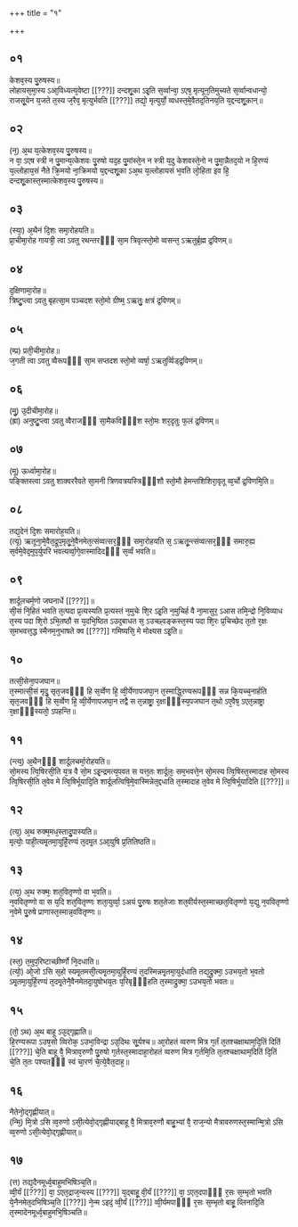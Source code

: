 +++
title = "१"

+++
## ०१
केशव᳘स्य पु᳘रुषस्य॥  
लोहायस᳘मा᳘स्य ऽआ᳘विध्यत्य᳘वेष्टा [[???]] दन्दशू᳘का ऽइ᳘ति स᳘र्व्वान्वा᳘ ऽएष᳘ मृत्यून᳘तिमुच्यते स᳘र्व्वान्वधान्यो᳘ राजसू᳘येन य᳘जते त᳘स्य ज᳘रैव᳘ मृत्युर्भवति [[???]] तद्यो᳘ मृत्युर्यो᳘ व्वधस्त᳘मे᳘वैतद᳘तिनय᳘ति य᳘द्दन्दशू᳘कान्॥  
## ०२
(न᳘) अ᳘थ य᳘त्केशव᳘स्य पु᳘रुषस्य॥  
न वा᳘ ऽएष स्त्री न पु᳘मान्य᳘त्केशवः पु᳘रुषो यद᳘ह पु᳘मांस्ते᳘न न स्त्री य᳘दु केशवस्ते᳘नो न पु᳘मा᳘न्नैतद᳘यो न हि᳘रण्यं य᳘ल्लोहाय᳘सं नैते क्रि᳘मयो ना᳘क्रिमयो य᳘द्दन्दशू᳘का ऽअ᳘थ य᳘ल्लोहायसं भ᳘वति लो᳘हिता इव हि᳘ दन्दशू᳘कास्त᳘स्मात्केशव᳘स्य पु᳘रुषस्य॥  
## ०३
(स्या᳘) अ᳘थैनं दि᳘शः समा᳘रोहयति॥  
प्रा᳘चीमा᳘रोह गायत्री᳘ त्वा ऽवतु रथन्तरᳫँ᳭ सा᳘म त्रिवृत्स्तो᳘मो व्वसन्त᳘ ऽऋतुर्ब्र᳘ह्म द्र᳘विणम्॥  
## ०४
द᳘क्षिणामा᳘रोह॥  
त्रिष्टु᳘प्त्वा ऽवतु बृहत्सा᳘म पञ्चदश स्तो᳘मो ग्रीष्म᳘ ऽऋतुः᳘ क्षत्रं द्र᳘विणम्॥  
## ०५
(म्प्र) प्रती᳘चीमा᳘रोह॥  
ज᳘गती त्वा ऽवतु व्वैरूपᳫँ᳭ सा᳘म सप्तदश स्तो᳘मो व्वर्षा᳘ ऽऋतुर्व्विड्द्र᳘विणम्॥  
## ०६
(मु᳘) उ᳘दीचीमा᳘रोह॥  
(ह्रा) अनुष्टु᳘प्त्वा ऽवतु व्वैराजᳫँ᳭ सा᳘मैकविᳫँ᳭श स्तो᳘मः शर᳘दृतुः फ᳘लं द्र᳘विणम्॥  
## ०७
(मू) ऊर्ध्वामा᳘रोह॥  
पङ्क्तिस्त्वा ऽवतु शाक्वररैवते सा᳘मनी त्रिणवत्रयस्त्रिᳫँ᳭शौ स्तो᳘मौ हेमन्तशिशिरा᳘वृतू व्व᳘र्चो द्र᳘विणमि᳘ति॥  
## ०८
तद्य᳘देनं दि᳘शः समारोह᳘यति॥  
(त्यृ) ऋतूना᳘मे᳘वैत᳘द्रूप᳘मृतू᳘ने᳘वैनमेत᳘त्संव्वत्सर᳘ᳫँ᳘ समा᳘रोहयति स᳘ ऽऋतू᳘न्त्संव्वत्सर᳘ᳫँ᳘ समारु᳘ह्य स᳘र्वमे᳘वेद᳘मुप᳘र्युपरि भवत्यर्व्वा᳘गे᳘वास्मादिदᳫँ᳭ स᳘र्व्वं भवति॥  
## ०९
शार्दूलचर्म᳘णो जघनार्धे [[???]]॥  
सी᳘सं नि᳘हितं भवति त᳘त्पदा प्र᳘त्यस्यति प्र᳘त्यस्तं न᳘मुचेः शि᳘र ऽइ᳘ति न᳘मुचिर्ह वै ना᳘मासुर᳘ ऽआस तमि᳘न्द्रो नि᳘विव्याध त᳘स्य पदा शि᳘रो ऽभि᳘तष्ठौ स य᳘दभि᳘ष्ठित ऽउद᳘बाधत स᳘ ऽउच्छ्वङ्कस्त᳘स्य पदा शि᳘रः प्र᳘चिच्छेद त᳘तो र᳘क्षः स᳘मभवत्त᳘द्ध स्मैनम᳘नुभाषते क्व [[???]] गमिष्यसि᳘ मे मोक्ष्यस ऽइ᳘ति॥  
## १०
तत्सी᳘सेना᳘पजघान॥  
त᳘स्मात्सी᳘सं मृदु᳘ सृत᳘जवᳫँ᳭ हि स᳘र्व्वेण हि᳘ व्वी᳘र्येणापजघा᳘न त᳘स्माद्धि᳘रण्यरूपᳫँ᳭ सन्न कि᳘यच्च᳘नार्हति सृत᳘जवᳫँ᳭ हि स᳘र्व्वेण हि᳘ व्वी᳘र्येणापजघा᳘न तद्वै स त᳘न्नाष्ट्रा᳘ र᳘क्षाᳫँ᳭स्य᳘पजघान त᳘थो ऽए᳘वैष᳘ ऽएत᳘न्नाष्ट्रा र᳘क्षाᳫँ᳭स्यतो᳘ ऽपहन्ति॥  
## ११
(न्त्य᳘) अ᳘थैनᳫँ᳭ शार्दूलचर्मा᳘रोहयति॥  
सो᳘मस्य त्वि᳘षिरसी᳘ति य᳘त्र वै सो᳘म ऽइ᳘न्द्रमत्य᳘पवत स यत्त᳘तः शार्दूलः᳘ सम᳘भवत्ते᳘न सो᳘मस्य त्वि᳘षिस्त᳘स्मादाह सो᳘मस्य त्वि᳘षिरसी᳘ति त᳘वेव मे त्वि᳘षिर्भूयादि᳘ति शार्दूलत्विषि᳘मे᳘वास्मिन्नेत᳘द्दधाति त᳘स्मादाह त᳘वेव मे त्वि᳘षिर्भूयादिति [[???]]॥  
## १२
(त्य᳘) अ᳘थ रुक्म᳘मध᳘स्तादु᳘पास्यति॥  
मृत्योः᳘ पाही᳘त्यमृ᳘तमा᳘युर्हि᳘रण्यं त᳘दमृ᳘त ऽआ᳘युषि प्र᳘तितिष्ठति॥  
## १३
(त्य᳘) अ᳘थ रुक्मः᳘ शत᳘वितृण्णो वा भ᳘वति॥  
न᳘ववितृण्णो वा स य᳘दि शत᳘वितृण्णः शता᳘युर्व्वा᳘ ऽअयं पु᳘रुषः शत᳘तेजाः शत᳘वीर्यस्त᳘स्माच्छत᳘वितृण्णो य᳘द्यु न᳘ववितृण्णो न᳘वेमे पु᳘रुषे प्राणास्त᳘स्मान्न᳘ववितृण्णः॥  
## १४
(स्त᳘) त᳘मुप᳘रिष्टाच्छीर्ष्णो नि᳘दधाति॥  
(त्यो᳘) ओ᳘जो ऽसि स᳘हो स्यमृ᳘तमसी᳘त्यमृ᳘तमा᳘युर्हि᳘रण्यं त᳘दस्मिन्नमृ᳘तमा᳘युर्दधाति तद्य᳘द्रुक्मा᳘ ऽउभय᳘तो भ᳘वतो ऽमृ᳘तमा᳘युर्हि᳘रण्यं त᳘दमृ᳘तेनै᳘वैनमेतदा᳘युषोभय᳘तः प᳘रिबृᳫँ᳭हति त᳘स्माद्रुक्मा᳘ ऽउभय᳘तो भवतः॥  
## १५
(तो᳘ ऽथ) अ᳘थ बाहू ऽउ᳘द्गृह्णाति॥  
हि᳘रण्यरूपा ऽउष᳘सो व्विरोक᳘ ऽउभा᳘विन्द्रा ऽउ᳘दिथः सू᳘र्यश्च॥ आ᳘रोहतं व्वरुण मित्र ग᳘र्तं त᳘तश्चक्षाथाम᳘दि᳘तिं दितिं [[???]] चे᳘ति बाहू वै᳘ मित्राव᳘रुणौ पु᳘रुषो ग᳘र्तस्त᳘स्मादाहा᳘रोहतं व्वरुण मित्र ग᳘र्तमि᳘ति त᳘तश्चक्षाथाम᳘दितिं दि᳘तिं चे᳘ति त᳘तः पश्यतᳫँ᳭ स्वं चा᳘रणं चे᳘त्ये᳘वैत᳘दाह᳘॥  
## १६
नैतेनो᳘द्गृह्णीयात्॥  
(न्मि᳘) मि᳘त्रो ऽसि व्व᳘रुणो ऽसी᳘त्येवो᳘द्गृह्णीयाद्बाहू वै᳘ मित्राव᳘रुणौ बाहु᳘भ्यां वै᳘ राज᳘न्यो मैत्रावरुणस्त᳘स्मान्मि᳘त्रो ऽसि व्व᳘रुणो ऽसी᳘त्येवो᳘द्गृह्णीयात्॥  
## १७
(त्त) तद्य᳘दैनमूर्ध्व᳘बाहुमभिषिञ्च᳘ति॥  
व्वी᳘र्यं [[???]] वा᳘ ऽएत᳘द्राज᳘न्यस्य [[???]] य᳘द्बाहू᳘ वी᳘र्यं [[???]] वा᳘ ऽएत᳘दपाᳫँ᳭ र᳘सः स᳘म्भृतो भवति ये᳘नैनमेत᳘दभिषिञ्च᳘ति [[???]] ने᳘न्म ऽइदं᳘ व्वी᳘र्यं [[???]] व्वी᳘र्यमपाᳫँ᳭ र᳘सः स᳘म्भृतो बाहू᳘ व्लिनादि᳘ति त᳘स्मादेनमूर्ध्व᳘बाहुमभि᳘षिञ्चति॥  
